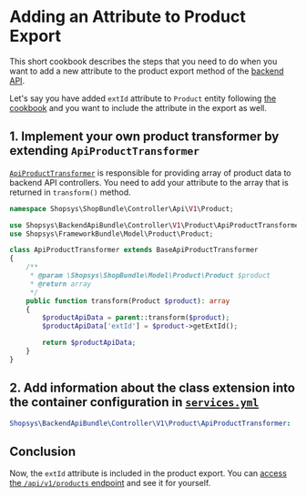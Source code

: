 # Adding an Attribute to Product Export

This short cookbook describes the steps that you need to do when you want to add a new attribute to the product export method of the [backend API](/docs/backend-api/introduction-to-backend-api.md).

Let's say you have added `extId` attribute to `Product` entity following [the cookbook](/docs/cookbook/adding-new-attribute-to-an-entity.md) and you want to include the attribute in the export as well.

## 1. Implement your own product transformer by extending `ApiProductTransformer`
[`ApiProductTransformer`](/packages/backend-api/src/Controller/V1/Product/ApiProductTransformer.php) is responsible for providing array of product data to backend API controllers.
You need to add your attribute to the array that is returned in `transform()` method.
```php
namespace Shopsys\ShopBundle\Controller\Api\V1\Product;

use Shopsys\BackendApiBundle\Controller\V1\Product\ApiProductTransformer as BaseApiProductTransformer;
use Shopsys\FrameworkBundle\Model\Product\Product;

class ApiProductTransformer extends BaseApiProductTransformer
{
    /**
     * @param \Shopsys\ShopBundle\Model\Product\Product $product
     * @return array
     */
    public function transform(Product $product): array
    {
        $productApiData = parent::transform($product);
        $productApiData['extId'] = $product->getExtId();

        return $productApiData;
    }
}
```

## 2. Add information about the class extension into the container configuration in [`services.yml`](/project-base/src/Shopsys/ShopBundle/Resources/config/services.yml)
```yaml
Shopsys\BackendApiBundle\Controller\V1\Product\ApiProductTransformer: '@Shopsys\ShopBundle\Controller\Api\V1\Product\ApiProductTransformer'
```

## Conclusion
Now, the `extId` attribute is included in the product export.
You can [access the `/api/v1/products` endpoint](/docs/backend-api/introduction-to-backend-api.md#try-it) and see it for yourself.
